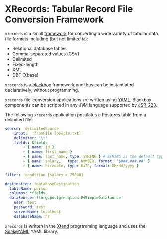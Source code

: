 # XRecords: Tabular Record File Conversion Framework #

```xrecords``` is a small [framework](http://en.wikipedia.org/wiki/Software_framework)
for converting a wide variety of tabular data file formats including (but not
limited to):

- Relational database tables
- Comma-separated values (CSV)
- Delimited
- Fixed-length
- XML
- DBF (Xbase)

```xrecords``` is a [blackbox](http://en.wikipedia.org/wiki/Extensibility#Black-Box_Extensibility)
framework and thus can be instantiated declaratively, without programming.

```xrecords``` file-conversion applications are written using
[YAML](http://en.wikipedia.org/wiki/YAML). Blackbox components can be scripted
in any JVM language supported by
[JSR-223](https://jcp.org/en/jsr/detail?id=223).

The following ```xrecords``` application populates a Postgres table from a
delimited file:

```yaml
source: !delimitedSource
    input:  !fromFile [people.txt]
    delimiter: '\t'
    fields: &fields
        - { name: id }
        - { name: first_name }
        - { name: last_name, type: STRING } # STRING is the default type
        - { name: salary,   type: NUMBER, format: '$###,###.##' }
        - { name: hiredate, type: DATE, format: MM/dd/yyyy }

filter: !condition [salary > 75000]

destination: !databaseDestination
  tableName: person
  columns: *fields
  dataSource: !!org.postgresql.ds.PGSimpleDataSource
    user: test
    password: test
    serverName: localhost
    databaseName: hr
```

```xrecords``` is written in the [Xtend](http://www.eclipse.org/xtend)
programming language and uses the [SnakeYAML](https://code.google.com/p/snakeyaml/)
YAML library.

